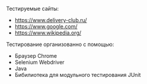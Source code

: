 Тестируемые сайты:
- https://www.delivery-club.ru/
- https://www.google.com/
- https://www.wikipedia.org/


Тестирование организованно с помощью:
- Браузер Chrome
- Selenium Webdriver 
- Java 
- Бибилиотека для модульного тестирования JUnit
